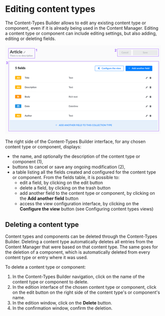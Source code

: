 # Editing content types

The Content-Types Builder allows to edit any existing content type or component, even if it is already being used in the Content Manager. Editing a content type or component can include editing settings, but also adding, editing or deleting fields.

![Content-Types Builder's edition interface](../assets/content-types-builder/content-types-builder_edition.png)

The right side of the Content-Types Builder interface, for any chosen content type or component, displays:

- the name, and optionally the description of the content type or component (1),
- buttons to cancel or save any ongoing modification (2),
- a table listing all the fields created and configured for the content type or component. From the fields table, it is possible to:
  - edit a field, by clicking on the edit button <Fa-PencilAlt />
  - delete a field, by clicking on the trash button <Fa-TrashAlt />
  - add another field to the content type or component, by clicking on the **Add another field** button
  - access the view configuration interface, by clicking on the **Configure the view** button (see Configuring content types views)

## Deleting a content type

Content types and components can be deleted through the Content-Types Builder. Deleting a content type automatically deletes all entries from the Content Manager that were based on that content type. The same goes for the deletion of a component, which is automatically deleted from every content type or entry where it was used.

To delete a content type or component:

1. In the Content-Types Builder navigation, click on the name of the content type or component to delete.
2. In the edition interface of the chosen content type or component, click on the edit button <Fa-PencilAlt /> on the right side of the content type's or component's name.
3. In the edition window, click on the **Delete** button.
4. In the confirmation window, confirm the deletion.


